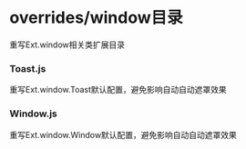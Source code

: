 # overrides/window目录

重写Ext.window相关类扩展目录

### Toast.js

重写Ext.window.Toast默认配置，避免影响自动自动遮罩效果

### Window.js

重写Ext.window.Window默认配置，避免影响自动自动遮罩效果